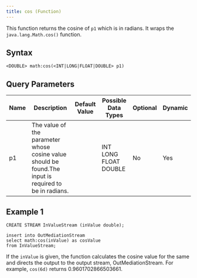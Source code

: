 ```yaml
---
title: cos (Function)
---
```


This function returns the cosine of `p1` which is in radians. It wraps the `java.lang.Math.cos()` function.

## Syntax

    <DOUBLE> math:cos(<INT|LONG|FLOAT|DOUBLE> p1)

## Query Parameters

| Name | Description                               | Default Value | Possible Data Types   | Optional | Dynamic |
|------|---------------------------------------------|---------------|-----------------------|----------|---------|
| p1   | The value of the parameter whose cosine value should be found.The input is required to be in radians. |               | INT LONG FLOAT DOUBLE | No       | Yes     |

## Example 1

    CREATE STREAM InValueStream (inValue double);

    insert into OutMediationStream
    select math:cos(inValue) as cosValue
    from InValueStream;

If the `inValue` is given, the function calculates the cosine value for the same and directs the output to the output stream, OutMediationStream. For example, `cos(6d)` returns 0.9601702866503661.
